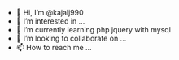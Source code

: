 - 👋 Hi, I’m @kajalj990
- 👀 I’m interested in ...
- 🌱 I’m currently learning php jquery with mysql
- 💞️ I’m looking to collaborate on ...
- 📫 How to reach me ...

<!---
kajalj990/kajalj990 is a ✨ special ✨ repository because its `README.md` (this file) appears on your GitHub profile.
You can click the Preview link to take a look at your changes.
--->
